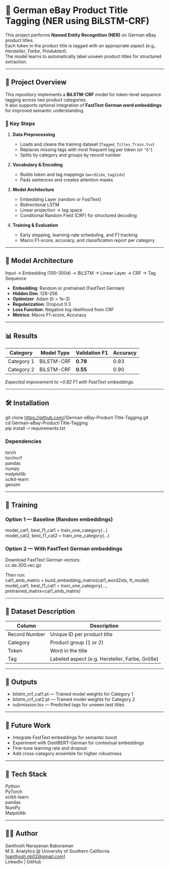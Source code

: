 # 🧠 German eBay Product Title Tagging (NER using BiLSTM-CRF)

This project performs **Named Entity Recognition (NER)** on German eBay product titles.  
Each token in the product title is tagged with an appropriate aspect (e.g., *Hersteller*, *Farbe*, *Produktart*).  
The model learns to automatically label unseen product titles for structured extraction.

---

## 📂 Project Overview

This repository implements a **BiLSTM-CRF** model for token-level sequence tagging across two product categories.  
It also supports optional integration of **FastText German word embeddings** for improved semantic understanding.

### 🔧 Key Steps
1. **Data Preprocessing**
   - Loads and cleans the training dataset (`Tagged_Titles_Train.tsv`)
   - Replaces missing tags with most frequent tag per token (or `"O"`)
   - Splits by category and groups by record number

2. **Vocabulary & Encoding**
   - Builds token and tag mappings (`word2idx`, `tag2idx`)
   - Pads sentences and creates attention masks

3. **Model Architecture**
   - Embedding Layer (random or FastText)
   - Bidirectional LSTM
   - Linear projection → tag space
   - Conditional Random Field (CRF) for structured decoding

4. **Training & Evaluation**
   - Early stopping, learning-rate scheduling, and F1 tracking
   - Macro F1-score, accuracy, and classification report per category

---

## 🧩 Model Architecture

Input → Embedding (100–300d) → BiLSTM → Linear Layer → CRF → Tag Sequence

- **Embedding**: Random or pretrained (FastText German)  
- **Hidden Dim**: 128–256  
- **Optimizer**: Adam (lr = 1e-3)  
- **Regularization**: Dropout 0.3  
- **Loss Function**: Negative log-likelihood from CRF  
- **Metrics**: Macro F1-score, Accuracy  

---

## 📊 Results

| Category | Model Type | Validation F1 | Accuracy |
|-----------|-------------|---------------|-----------|
| Category 1 | BiLSTM-CRF | **0.78** | 0.93 |
| Category 2 | BiLSTM-CRF | **0.55** | 0.90 |

*Expected improvement to ~0.82 F1 with FastText embeddings.*

---

## 🛠️ Installation

git clone https://github.com/<your-username>/German-eBay-Product-Title-Tagging.git  
cd German-eBay-Product-Title-Tagging  
pip install -r requirements.txt  

### Dependencies

torch  
torchcrf  
pandas  
numpy  
matplotlib  
scikit-learn  
gensim  

---

## 🚀 Training

### Option 1 — Baseline (Random embeddings)
model_cat1, best_f1_cat1 = train_one_category(...)  
model_cat2, best_f1_cat2 = train_one_category(...)  

### Option 2 — With FastText German embeddings
Download FastText German vectors:  
cc.de.300.vec.gz  

Then run:  
cat1_emb_matrix = build_embedding_matrix(cat1_word2idx, ft_model)  
model_cat1, best_f1_cat1 = train_one_category(..., pretrained_matrix=cat1_emb_matrix)  

---

## 📁 Dataset Description

Column | Description  
--- | ---  
Record Number | Unique ID per product title  
Category | Product group (1 or 2)  
Token | Word in the title  
Tag | Labeled aspect (e.g. Hersteller, Farbe, Größe)  

---

## 💾 Outputs

- bilstm_crf_cat1.pt — Trained model weights for Category 1  
- bilstm_crf_cat2.pt — Trained model weights for Category 2  
- submission.tsv — Predicted tags for unseen test titles  

---

## 🔮 Future Work

- Integrate FastText embeddings for semantic boost  
- Experiment with DistilBERT-German for contextual embeddings  
- Fine-tune learning rate and dropout  
- Add cross-category ensemble for higher robustness  

---

## 🧰 Tech Stack

Python  
PyTorch  
scikit-learn  
pandas  
NumPy  
Matplotlib  

---

## 👨‍💻 Author

Santhosh Narayanan Baburaman  
M.S. Analytics @ University of Southern California  
[santhosh.nb02@gmail.com]  
LinkedIn | GitHub
